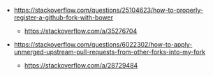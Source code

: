 - https://stackoverflow.com/questions/25104623/how-to-properly-register-a-github-fork-with-bower
  - https://stackoverflow.com/a/35276704

- https://stackoverflow.com/questions/6022302/how-to-apply-unmerged-upstream-pull-requests-from-other-forks-into-my-fork
  - https://stackoverflow.com/a/28729484
